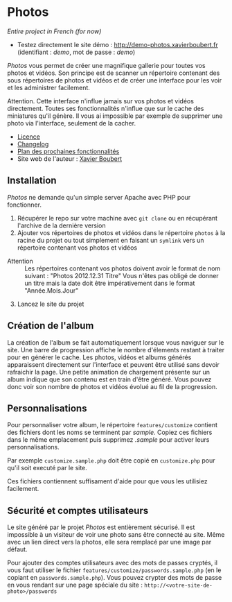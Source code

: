 Photos
=========
_Entire project in French (for now)_

* Testez directement le site démo : http://demo-photos.xavierboubert.fr (identifiant : _demo_, mot de passe : _demo_)

_Photos_ vous permet de créer une magnifique gallerie pour toutes vos photos et vidéos. Son principe est de scanner un répertoire contenant des sous répertoires de photos et vidéos et de créer une interface pour les voir et les administrer facilement.

Attention. Cette interface n'influe jamais sur vos photos et vidéos directement. Toutes ses fonctionnalités n'influe que sur le cache des miniatures qu'il génère. Il vous ai impossible par exemple de supprimer une photo via l'interface, seulement de la cacher.

* [Licence](https://github.com/XavierBoubert/Photos/blob/master/LICENSE)
* [Changelog](https://github.com/XavierBoubert/Photos/blob/master/CHANGELOG.md)
* [Plan des prochaines fonctionnalités](https://github.com/XavierBoubert/Photos/blob/master/MILESTONE.md)
* Site web de l'auteur : [Xavier Boubert](http://xavierboubert.fr)


Installation
---------

_Photos_ ne demande qu'un simple server Apache avec PHP pour fonctionner.

1. Récupérer le repo sur votre machine avec `git clone` ou en récupérant l'archive de la dernière version
2. Ajouter vos répertoires de photos et vidéos dans le répertoire `photos` à la racine du projet ou tout simplement en faisant un `symlink` vers un répertoire contenant vos photos et vidéos

<dl>
  <dt>Attention</dt>
  <dd>Les répertoires contenant vos photos doivent avoir le format de nom suivant :
    "Photos 2012.12.31 Titre"
    Vous n'êtes pas obligé de donner un titre mais la date doit être impérativement dans le format "Année.Mois.Jour"</dd>
</dl>

3. Lancez le site du projet


Création de l'album
---------

La création de l'album se fait automatiquement lorsque vous naviguer sur le site. Une barre de progression affiche le nombre d'élements restant à traiter pour en générer le cache. Les photos, vidéos et albums générés apparaissent directement sur l'interface et peuvent être utilisé sans devoir rafraichir la page.
Une petite animation de chargement présente sur un album indique que son contenu est en train d'être généré. Vous pouvez donc voir son nombre de photos et vidéos évolué au fil de la progression.


Personnalisations
---------

Pour personnaliser votre album, le répertoire `features/customize` contient des fichiers dont les noms se terminent par _sample_. Copiez ces fichiers dans le même emplacement puis supprimez _.sample_ pour activer leurs personnalisations.

Par exemple `customize.sample.php` doit être copié en `customize.php` pour qu'il soit executé par le site.

Ces fichiers contiennent suffisament d'aide pour que vous les utilisiez facilement.


Sécurité et comptes utilisateurs
---------

Le site généré par le projet _Photos_ est entièrement sécurisé. Il est impossible à un visiteur de voir une photo sans être connecté au site. Même avec un lien direct vers la photos, elle sera remplacé par une image par défaut.

Pour ajouter des comptes utilisateurs avec des mots de passes cryptés, il vous faut utiliser le fichier `features/customize/passwords.sample.php` (en le copiant en `passwords.sample.php`).
Vous pouvez crypter des mots de passe en vous rendant sur une page spéciale du site : `http://<votre-site-de-photo>/passwords`